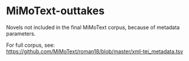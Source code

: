 # MiMoText-outtakes

Novels not included in the final MiMoText corpus, because of metadata parameters. 

For full corpus, see: https://github.com/MiMoText/roman18/blob/master/xml-tei_metadata.tsv 
